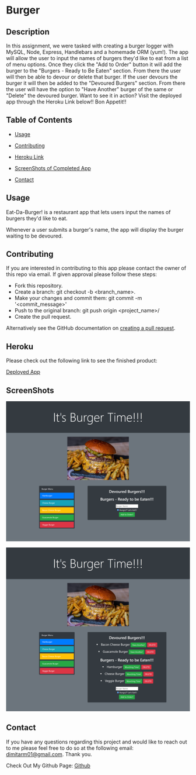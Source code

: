 # Burger

## Description

In this assignment, we were tasked with creating a burger logger with MySQL, Node, Express, Handlebars and a homemade ORM (yum!). The app will allow the user to input the names of burgers they'd like to eat from a list of menu options. Once they click the "Add to Order" button it will add the burger to the "Burgers - Ready to Be Eaten" section. From there the user will then be able to devour or delete that burger. If the user devours the burger it will then be added to the "Devoured Burgers" section. From there the user will have the option to "Have Another" burger of the same or "Delete" the devoured burger. Want to see it in action? Visit the deployed app through the Heroku Link below!! Bon Appetit!!

## Table of Contents

* [Usage](#usage)

* [Contributing](#Contributing)

* [Heroku Link](#heroku)

* [ScreenShots of Completed App](#screenshots)

* [Contact](#contact)

## Usage

Eat-Da-Burger! is a restaurant app that lets users input the names of burgers they'd like to eat.

Whenever a user submits a burger's name, the app will display the burger waiting to be devoured.

## Contributing

If you are interested in contributing to this app please contact the owner of this repo via email. If given approval please follow these steps:

* Fork this repository.
* Create a branch: git checkout -b <branch_name>.
* Make your changes and commit them: git commit -m '<commit_message>'
* Push to the original branch: git push origin <project_name>/<location>
* Create the pull request.

Alternatively see the GitHub documentation on [creating a pull request](https://docs.github.com/en/free-pro-team@latest/github/collaborating-with-issues-and-pull-requests/creating-a-pull-request).

## Heroku

Please check out the following link to see the finished product:

[Deployed App](https://dm-burger-hw.herokuapp.com/)

## ScreenShots

![Front Page](public/assets/images/FrontPage.png)

![Burgers](public/assets/images/Burgers.png)

## Contact
If you have any questions regarding this project and would like to reach out to me please feel free to do so at the following email: dimitarm01@gmail.com. Thank you.

Check Out My Github Page:
[Github](https://github.com/dspark8916)